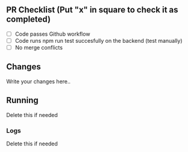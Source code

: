 ## PR Checklist (Put "x" in square to check it as completed)

- [ ] Code passes Github workflow
- [ ] Code runs npm run test succesfully on the backend (test manually)
- [ ] No merge conflicts

## Changes

Write your changes here..

## Running

Delete this if needed

### Logs

Delete this if needed
